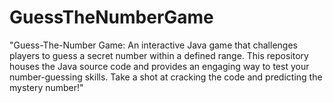 # GuessTheNumberGame
"Guess-The-Number Game: An interactive Java game that challenges players to guess a secret number within a defined range. This repository houses the Java source code and provides an engaging way to test your number-guessing skills. Take a shot at cracking the code and predicting the mystery number!"
